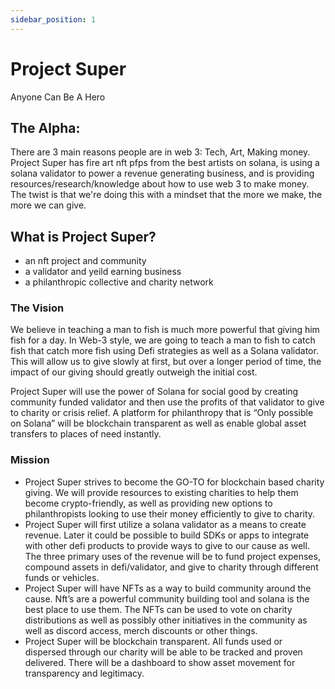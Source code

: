 ```yaml
---
sidebar_position: 1
---
```


# Project Super

Anyone Can Be A Hero

## The Alpha:

There are 3 main reasons people are in web 3: Tech, Art, Making money. Project Super has fire art nft pfps from the best artists on solana, is using a solana validator to power a revenue generating business, and is providing resources/research/knowledge about how to use web 3 to make money. The twist is that we're doing this with a mindset that the more we make, the more we can give.

## What is Project Super?

- an nft project and community
- a validator and yeild earning business
- a philanthropic collective and charity network

### The Vision

We believe in teaching a man to fish is much more powerful that giving him fish for a day. In Web-3 style, we are going to teach a man to fish to catch fish that catch more fish using Defi strategies as well as a Solana validator. This will allow us to give slowly at first, but over a longer period of time, the impact of our giving should greatly outweigh the initial cost.

Project Super will use the power of Solana for social good by creating community funded validator and then use the profits of that validator to give to charity or crisis relief. A platform for philanthropy that is “Only possible on Solana” will be blockchain transparent as well as enable global asset transfers to places of need instantly.

### Mission

- Project Super strives to become the GO-TO for blockchain based charity giving. We will provide resources to existing charities to help them become crypto-friendly, as well as providing new options to philanthropists looking to use their money efficiently to give to charity.
- Project Super will first utilize a solana validator as a means to create revenue. Later it could be possible to build SDKs or apps to integrate with other defi products to provide ways to give to our cause as well. The three primary uses of the revenue will be to fund project expenses, compound assets in defi/validator, and give to charity through different funds or vehicles.
- Project Super will have NFTs as a way to build community around the cause. Nft’s are a powerful community building tool and solana is the best place to use them. The NFTs can be used to vote on charity distributions as well as possibly other initiatives in the community as well as discord access, merch discounts or other things.
- Project Super will be blockchain transparent. All funds used or dispersed through our charity will be able to be tracked and proven delivered. There will be a dashboard to show asset movement for transparency and legitimacy.
